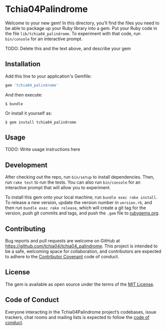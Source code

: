 # Tchia04Palindrome

Welcome to your new gem! In this directory, you'll find the files you need to be able to package up your Ruby library into a gem. Put your Ruby code in the file `lib/tchia04_palindrome`. To experiment with that code, run `bin/console` for an interactive prompt.

TODO: Delete this and the text above, and describe your gem

## Installation

Add this line to your application's Gemfile:

```ruby
gem 'tchia04_palindrome'
```

And then execute:

    $ bundle

Or install it yourself as:

    $ gem install tchia04_palindrome

## Usage

TODO: Write usage instructions here

## Development

After checking out the repo, run `bin/setup` to install dependencies. Then, run `rake test` to run the tests. You can also run `bin/console` for an interactive prompt that will allow you to experiment.

To install this gem onto your local machine, run `bundle exec rake install`. To release a new version, update the version number in `version.rb`, and then run `bundle exec rake release`, which will create a git tag for the version, push git commits and tags, and push the `.gem` file to [rubygems.org](https://rubygems.org).

## Contributing

Bug reports and pull requests are welcome on GitHub at https://github.com/tchia04/tchia04_palindrome. This project is intended to be a safe, welcoming space for collaboration, and contributors are expected to adhere to the [Contributor Covenant](http://contributor-covenant.org) code of conduct.

## License

The gem is available as open source under the terms of the [MIT License](https://opensource.org/licenses/MIT).

## Code of Conduct

Everyone interacting in the Tchia04Palindrome project’s codebases, issue trackers, chat rooms and mailing lists is expected to follow the [code of conduct](https://github.com/tchia04/tchia04_palindrome/blob/master/CODE_OF_CONDUCT.md).
